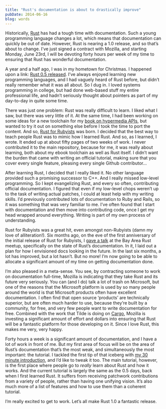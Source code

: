 ```yaml
---
title: "Rust's documentation is about to drastically improve"
pubDate: 2014-06-16
blog: words
---
```



Historically, [Rust](http://rust-lang.org/) has had a tough time with documentation. Such a young programming language changes a lot, which means that documentation can quickly be out of date. However, Rust is nearing a 1.0 release, and so that’s about to change. I’ve just signed a contract with Mozilla, and starting Monday, June 23rd, I will be devoting forty hours per week of my time to ensuring that Rust has wonderful documentation.

A year and a half ago, I was in my hometown for Christmas. I happened upon a link: [Rust 0.5 released](https://mail.mozilla.org/pipermail/rust-dev/2012-December/002787.html). I’ve always enjoyed learning new programming languages, and I had vaguely heard of Rust before, but didn’t really remember what it was all about. So I dug in. I loved systems programming in college, but had done web-based stuff my entire professional life, and hadn’t seriously thought about pointers as part of my day-to-day in quite some time.

There was just one problem: Rust was really difficult to learn. I liked what I saw, but there was very little of it. At the same time, I had been working on some ideas for a new toolchain for my [book on hypermedia APIs](http://www.designinghypermediaapis.com/), but wanted to try it out on something else before I took the time to port the content. And so, [Rust for Rubyists](http://www.rustforrubyists.com/) was born. I decided that the best way to teach people Rust was to mimic how I learned Rust. And so, as I learned, I wrote. It ended up at about fifty pages of two weeks of work. I never contributed it to the main repository, because for me, it was really about learning, both about my ebook toolchain as well as Rust itself. I didn’t want the burden that came with writing an official tutorial, making sure that you cover every single feature, pleasing every single Github contributor…

After learning Rust, I decided that I really liked it. No other language provided such a promising successor to C++. And I really missed low-level programming. So I kept evangelizing Rust, and every so often, contributing official documentation. I figured that even if my low-level chops weren’t up to the task of writing actual patches, I could at least help with my writing skills. I’d previously contributed lots of documentation to Ruby and Rails, so it was something that was very familiar to me. I’ve often found that I start with documentation and then move into contributing code, once I get my head wrapped around everything. Writing is part of my own process of understanding.

Rust for Rubyists was a great hit, even amongst non-Rubyists (damn my love of alliteration!). Six months ago, on the eve of the first anniversary of the initial release of Rust for Rubyists, I [gave a talk](https://air.mozilla.org/rust-meetup-december-2013/) at the Bay Area Rust meetup, specifically on the state of Rust’s documentation. In it, I laid out a plan for how I envisioned docs looking in the future. In the last six months, a lot has improved, but a lot hasn’t. But no more! I’m now going to be able to allocate a significant amount of my time on getting documentation done.

I’m also pleased in a meta-sense. You see, by contracting someone to work on documentation full-time, Mozilla is indicating that they take Rust and its future very seriously. You can (and I do) talk a lot of trash on Microsoft, but one of the reasons that the Microsoft platform is used by so many people around the world is that Microsoft products often have excellent documentation. I often find that open source ‘products’ are technically superior, but are often much harder to use, because they’re built by a community, for free, and very few people want to write documentation for free. Combined with the work that Tilde is doing on [Cargo](https://github.com/carlhuda/cargo), Mozilla is investing a significant amount of effort and dollars into ensuring that Rust will be a fantastic platform for those developing on it. Since I love Rust, this makes me very, very happy.

Forty hours a week is a significant amount of documentation, and I have a lot of work in front of me. But my first area of focus will be on the area of Rust’s documentation that’s the most weak, and simultaneously the most important: the tutorial. I tackled the first tip of that iceberg with [my 30 minute introduction](http://doc.rust-lang.org/master/intro.html), and I’d like to tweak it too. The main tutorial, however, is the first place where people go to *really* learn about Rust and how it works. And the current tutorial is largely the same as the 0.5 days, back when I first learned Rust. It suffers from receiving patchwork contributions from a variety of people, rather than having one unifying vision. It’s also much more of a list of features and how to use them than a coherent tutorial.

I’m really excited to get to work. Let’s all make Rust 1.0 a fantastic release.
